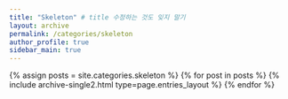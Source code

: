 ```yaml
---
title: "Skeleton" # title 수정하는 것도 잊지 말기 
layout: archive
permalink: /categories/skeleton
author_profile: true
sidebar_main: true
---
```


{% assign posts = site.categories.skeleton %} <!-- categories.skeleton 변경해야 함 -->
{% for post in posts %} {% include archive-single2.html type=page.entries_layout %} {% endfor %}